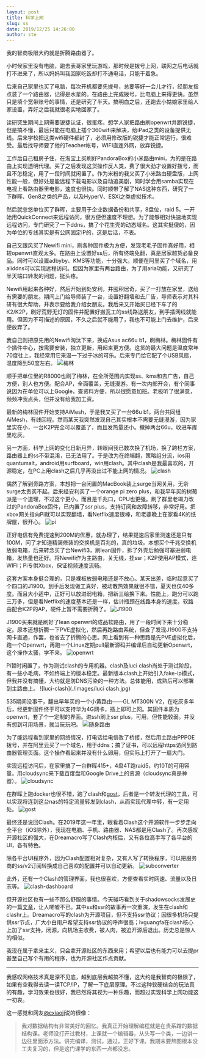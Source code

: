 ```yaml
---
layout: post
title: 科学上网
slug: ss
date: 2019/12/25 14:26:00
author: ste
---
```


我的智商极限大约就是折腾路由器了。

小时候家里没有电脑，跑去表哥家里玩游戏，那时候是拨号上网，联网之后电话就打不进来了，所以妈妈叫我回家吃饭却打不通电话，只能干着急。

后来自己家里也买了电脑，每次开机都要先拨号，总要等好一会儿才行，经朋友指点装了一个路由器，记得是水星的。在路由上完成拨号，比电脑上来得更快。虽然只是填个宽带账号的事情，还是研究了半天。搞明白之后，还跑去小姑娘家里给人家设置，弄好之后我就很老实地回家了。

读研究生期间上网需要锐捷认证，很蛋疼。想学人家把路由刷openwrt并跑锐捷，但是搞不懂，最后只能在电脑上插个360wifi来解决，给iPad之类的设备提供无线。后来学校把这类wifi硬件都封了，必须用修改版的锐捷才能正常运行，很难受。最后找导师要了他的Teacher帐号，WIFI直连外网，放弃锐捷。

工作后自己租房子住，在淘宝上买刷好PandoraBox的小米路由mini，为的是在路由上实现透明代理。买了之后发现这货操作反人类，费了很大劲才设置好拨号，而且不怎稳定，用了一段时间就闲置了。作为米粉的我又买了小米路由硬盘版，上网性能一般，但好处是能远程下载电影以及自动追美剧，同时学会用samba实现在电视上看路由器里电影，速度也很快。同时顺带了解了NAS这种东西，研究了一下群晖、Gen8之类的产品，以及HyperV、ESXi之类虚拟技术。

然后就忽悠单位买了群晖，主要用于企业数据备份和共享，8盘位，raid 5。一开始用QuickConnect来远程访问，很方便但速度不理想。为了能够相对快速地实现远程访问，专门研究了一下ddns，搞了个花生壳的动态域名。这其实挺傻的，因为单位的专线其实是有公网固定IP的，这是后话，不表。

自己又跟风买了Newifi mini，刷各种固件极为方便，发现老毛子固件真好用，相较openwrt直观太多。在路由上设置好ss后，所有终端免翻，真是居家越货必备良品。同时可以设置adbyby、KMS等功能，十分强大。顺便在阿里买了个域名，用aliddns可以实现远程访问。但因为家里有两台路由，为了用aria功能，又研究了半天端口转发的问题，挺头疼。

Newifi用起来各种好，然后开始到处安利，并囤积居奇，买了一打放在家里，送给有需要的朋友。期间上门给导师装了一台，设置好翻墙和去广告，导师表示对其科研有很大帮助，并表示要给我介绍女朋友。我后来又开始买已经下车了的K2/K2P，刷好荒野无灯的固件并配置好搬瓦工的ss线路送朋友，到手插网线就能用。但因为不可描述的原因，不久之后就不能用了，我也不可能上门去维护，后来便放弃了。

我自己则把原先用的Newifi淘汰下来，换成Asus ac66u b1，刷梅林。梅林固件有个插件中心，按需要安装，独立更新，用起来更方便。这货的最大问题是温度常年70度往上，我经常用它来温一下过于冰的可乐。后来专门给它配了个USB风扇，温度降到50度左右。
![梅林](./images/merlin.jpg)

顺手把单位里的R8000也刷了梅林，在全所范围内实现ss、kms和去广告，自己方便，别人也方便。配合AP，全面覆盖，无缝漫游。有一次内部开会，有个同事说因为在单位可以上Google，查资料方便，所以很愿意加班。老板听了很满意，频频冲我点头，但并没有给我加工资。

最新的梅林固件开始支持AiMesh，于是我又买了一台66u b1，两台共同组AiMesh，有线回程。然而某天我突然发现自己其实根本不需要无缝漫游，因为家里实在小，一台K2P完全可以覆盖了，而且发热量还小。撤掉两台66u，收进车库里吃灰。

另一方面，科学上网的变化日新月异，转眼间我已数次换了机场，换了跨栏方案，路由器上的ss不带混淆，已无法用了。于是改为在终端翻，策略组分流，ios用quantumalt，android用surfboard，win用clash。其中clash是我最喜欢的，开源稳定，在PC上用clash之后几乎再没出过不能上网的情况。
![clash](./images/clash.png)

偶然了解到旁路方案，本想把一台闲置的MacBook装上surge当网关用，无奈surge太贵买不起。后来经安利买了一个orange pi zero plus，和我早年买的树莓派是一个道理，不过这个更小，而且是千兆口，CPU也更强。刷了群里老竭力改过的PandoraBox固件，已内置了ssr plus，支持订阅和故障转移，非常好用。把xbox网关指向Pi就可以实现翻墙，看Netflix速度很棒，和老婆晚上在家看4K的纸牌屋，很开心。
![pi](./images/pi.jpg)

正好电信有免费提速到200M的优惠，就办理了，结果提速后家里测速还是只有100M，问了才知道精装修装的交换机是百兆的，真的垃圾。本想买个千兆交换机放弱电箱，后来转念买了台Newifi3，刷lean固件，拆了外壳后勉强可塞进弱电箱，发热量也还好。将Newifi作为主路由，关无线，挂ssr；K2P使用AP模式，连WIFI；Pi专供Xbox，保证视频速度流畅。

这套方案本身挺合理的，只是裸板放弱电箱还是不放心。某天出差，临时起意买了个四口的J1900。到手后发现做工真好，被动散热效果就很不错，夏天也仅40多度。而且大小适中，正好可以放进弱电箱，把新三给换下来。性能上，跑分可以跑三万多，但是看Netflix的速度基本还是一样，估计瓶颈在线路本身的速度。软路由配合K2P的AP，硬件上暂不需要折腾了。
![J1900](./images/J1900.jpg)

J1900买来就是刷好了lean openwrt的成品软路由，用了一段时间下来十分稳定。原本还想折腾一下PVE虚拟化，然后再跑路由系统，但查了发现J1900不支持网卡直通，作罢，也省去了折腾的心思。网上看到有一种思路是先PVE虚拟化后，跑一个Openwrt，再跑一个Linux定期pull最新源码并编译后自动更新Openwrt，这个操作太骚，学不来。
![openwrt](./images/openwrt.png)

Pi暂时闲置了，作为测试clash的专用机器。clash及luci clash尚处于测试阶段，有一些小毛病，不如终端上的版本稳定。最新版本clash上开始引入fake-ip模式，但我并没有搞懂，大约就是防DNS污染的一种方法。总体能用，成熟后可以部署到主路由上。
![luci-clash](./images/luci clash.jpg)

535期间没事干，翻出早年买的一个小黄路由——GL MT300N V2，在吃灰多年后，经更新固件终于可以支持华为4G网卡，插上即可上网。其固件本质为openwrt，套了个一定制的界面。进ssh刷上ssr plus，可用，但性能较弱。并没有想到可用场景，就当玩玩吧。
![随身路由](./images/mt300n.jpg)

为了能远程看到家里的网络情况，打电话给电信改了桥接，然后用主路由PPPOE拨号，并在阿里云买了一个域名，用于ddns；搞了证书，可以远程https访问到路由器管理页面。这个操作看起来并没有什么卵用，但实际上打开了一扇大门。

实现远程访问后，在家里搞了一台群晖415+，4盘4T跑raid5，约10T的可用容量。用cloudsync来下载百度盘和Google Drive上的资源（cloudsync真是神器）。
![cloudsync](./images/cloudsync.jpg)

在群晖上跑docker也很不错，跑了clash和[gost](https://docs.ginuerzh.xyz/gost/)，后者是一个转发代理的工具，可以实现将连到这台nas的特定流量转发到clash，从而实现代理中转，有一定用处。
![gost](./images/gost.png)

最终还是说回Clash。在2019年这一年里，眼看着Clash这个开源软件一步步走向全平台（iOS除外），我现在电脑、手机、路由器、NAS都是用Clash了。再次感叹开源社区的强大，在Dreamacro写了Clash内核后，又有各位高手写了各平台的UI，各有特色。

除各平台UI程序外，因为Clash配置相对复杂，又有人写了转换程序，可以把服务商的ss/v2订阅转换成自己喜欢的配置并可以自动更新。
![subconverter](./images/subconverter.png)

此外，还有一个Clash的管理界面，我也很喜欢，方便查看实时网速、流量以及日志等。
![clash-dashboard](./images/yacd.jpg)

但开源社区也有一些不那么舒服的事情。今天碰巧看到关于shadowsocks发展史的一篇[文章](https://github.com/JadaGates/ShadowsocksBio)，让人唏嘘不已。其中ss和ssr的故事再一次重演，发生在clash和clashr上。Dreamacro写的clash为开源项目，但不支持ssr协议；因很多机场只提供ssr节点，广大小白用户希望支持ssr协议的呼声很高；lvguangfa在clash核心上加了ssr支持，闭源，向机场主收费，被人肉，被迫开源后退出。历史总是惊人的相似。

我现在属于拿来主义，只会拿开源社区的东西来用；希望以后也有能力可以去提pr甚至自己写个有用的程序，也为开源社区作点贡献。

---

我感叹网络技术真是深不见底，越到底层我越搞不懂，这大约是我智商的极限了，如果有空我得去读一读TCP/IP，了解一下底层原理。不过这种软硬结合的玩法真的有趣，学习效果也很好，我已然将其视为一种乐趣，而超过实现科学上网功能这一初衷。

这一感觉和网友[@cxiaoji](https://twitter.com/i/web/status/1126165698978271232)说的很像：
>我对数据结构有非常美好的回忆。我真正开始理解编程就是在贵系蹭的数据结构课。老师没打开过教材，上课就一个编辑器，从头写一个类，一边讲一边往里面添方法。讲完编译，测试，通过，正好下课。我期末要熬图根本没工夫复习的，但是这门课学的东西一点都没忘。
